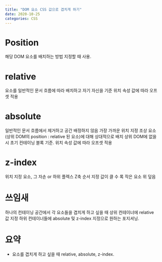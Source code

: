 ```yaml
---
title: "DOM 요소 CSS 값으로 겹치게 하기"
date: 2020-10-25
categories: CSS
---
```


# Position

해당 DOM 요소를 배치하는 방법 지정할 때 사용.

# relative

요소를 일반적인 문서 흐름에 따라 배치하고 자기 자신을 기준
위치 속성 값에 따라 오프셋 적용

# absolute

일반적인 문서 흐름에서 제거하고 공간 배정하지 않음
가장 가까운 위치 지정 조상 요소(상위 DOM의 position : relative 된 요소)에 대해 상대적으로 배치
상위 DOM에 없을 시 초기 컨테이닝 블록 기준.
위치 속성 값에 따라 오프셋 적용

# z-index

위치 지정 요소, 그 자손 or 하위 플렉스 Z축 순서 지정
값이 클 수 록 작은 요소 위 덮음

# 쓰임새

하나의 컨테이닝 공간에서 각 요소들을 겹치게 하고 싶을 때
상위 컨테이너에 relative 값 지정
하위 컨테이너들에 absolute 및 z-index 지정으로 원하는 포지셔닝.

# 요약

- 요소를 겹치게 하고 싶을 때 relative, absolute, z-index.
